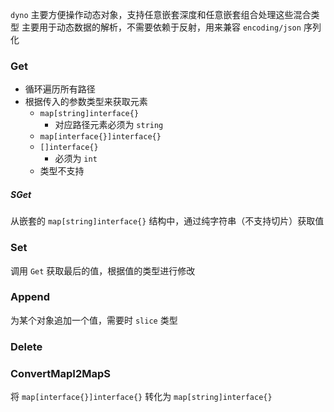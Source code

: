 `dyno` 主要方便操作动态对象，支持任意嵌套深度和任意嵌套组合处理这些混合类型
主要用于动态数据的解析，不需要依赖于反射，用来兼容 `encoding/json` 序列化

### Get

- 循环遍历所有路径
- 根据传入的参数类型来获取元素
  - `map[string]interface{}`
    - 对应路径元素必须为 `string`
  - `map[interface{}]interface{}`
  - `[]interface{}`
    - 必须为 `int`
  - 类型不支持

##### SGet

从嵌套的 `map[string]interface{}` 结构中，通过纯字符串（不支持切片）获取值

### Set

调用 `Get` 获取最后的值，根据值的类型进行修改

### Append

为某个对象追加一个值，需要时 `slice` 类型

### Delete

### ConvertMapI2MapS

将 `map[interface{}]interface{}` 转化为 `map[string]interface{}`